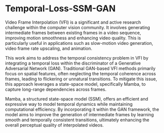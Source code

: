 # Temporal-Loss-SSM-GAN
Video Frame Interpolation (VFI) is a significant and active research challenge within the computer vision community. It involves generating intermediate frames between existing frames in a video sequence, improving motion smoothness and enhancing video quality. This is particularly useful in applications such as slow-motion video generation, video frame rate upscaling, and animation.

This work aims to address the temporal consistency problem in VFI by integrating a temporal loss within the discriminator of a Generative Adversarial Network (GAN). Traditional GAN-based VFI methods primarily focus on spatial features, often neglecting the temporal coherence across frames, leading to flickering or unnatural transitions. To mitigate this issue, this approach leverages a state-space model, specifically Mamba, to capture long-range dependencies across frames.

Mamba, a structured state-space model (SSM), offers an efficient and expressive way to model temporal dynamics while maintaining computational efficiency. By incorporating it within the GAN framework, the model aims to improve the generation of intermediate frames by learning smooth and temporally consistent transitions, ultimately enhancing the overall perceptual quality of interpolated videos.
